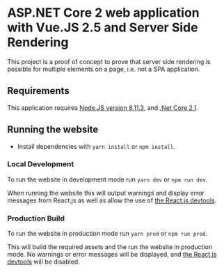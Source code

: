 # ASP.NET Core 2 web application with Vue.JS 2.5 and Server Side Rendering

This project is a proof of concept to prove that server side rendering is possible for multiple elements on a page, i.e. not a SPA application.

## Requirements

This application requires [Node.JS version 8.11.3](https://nodejs.org/dist/latest-v8.x/), and [.Net Core 2.1](https://www.microsoft.com/net/download/dotnet-core/2.1).

## Running the website

- Install dependencies with `yarn install` or `npm install`.

### Local Development

To run the website in development mode run `yarn dev` or `npm run dev`.

When running the website this will output warnings and display error messages from React.js as well as allow the use of [the React.js devtools](https://github.com/facebook/react-devtools).

### Production Build

To run the website in production mode run `yarn prod` or `npm run prod`.

This will build the required assets and the run the website in production mode. No warnings or error messages will be displayed, and [the React.js devtools](https://github.com/facebook/react-devtools) will be disabled.
